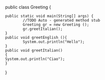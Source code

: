 
public class Greeting {

    public static void main(String[] args) {
            //TODO Auto - generated method stub
            Greeting gr = new Greeting ();
            gr.greetItalian();
    }
    public void greetEnglish (){
            System.out.println("Hello");
    }
    public void greetItalian()
    {
    System.out.println("Ciao");
    }
}
